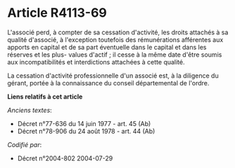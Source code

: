 # Article R4113-69

L'associé perd, à compter de sa cessation d'activité, les droits attachés à sa qualité d'associé, à l'exception toutefois des
rémunérations afférentes aux apports en capital et de sa part éventuelle dans le capital et dans les réserves et les plus-
values d'actif ; il cesse à la même date d'être soumis aux incompatibilités et interdictions attachées à cette qualité.

La cessation d'activité professionnelle d'un associé est, à la diligence du gérant, portée à la connaissance du conseil
départemental de l'ordre.

**Liens relatifs à cet article**

_Anciens textes_:

  - Décret n°77-636 du 14 juin 1977 - art. 45 (Ab)
  - Décret n°78-906 du 24 août 1978 - art. 44 (Ab)

_Codifié par_:

  - Décret n°2004-802 2004-07-29
